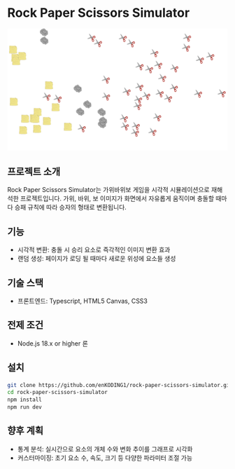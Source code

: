 # Rock Paper Scissors Simulator
![demo](./public/assets/readme-img/readme.png)

## 프로젝트 소개
Rock Paper Scissors Simulator는 가위바위보 게임을 시각적 시뮬레이션으로 재해석한 프로젝트입니다. 가위, 바위, 보 이미지가 화면에서 자유롭게 움직이며 충돌할 때마다 승패 규칙에 따라 승자의 형태로 변환됩니다.

## 기능
- 시각적 변환: 충돌 시 승리 요소로 즉각적인 이미지 변환 효과
- 랜덤 생성: 페이지가 로딩 될 때마다 새로운 위성에 요소들 생성

## 기술 스택
- 프론트엔드: Typescript, HTML5 Canvas, CSS3

## 전제 조건
- Node.js 18.x or higher
론
## 설치
```zsh
git clone https://github.com/enKODING1/rock-paper-scissors-simulator.git
cd rock-paper-scissors-simulator
npm install
npm run dev
```

## 향후 계획
- 통계 분석: 실시간으로 요소의 개체 수와 변화 추이를 그래프로 시각화
- 커스터마이징: 초기 요소 수, 속도, 크기 등 다양한 파라미터 조절 가능